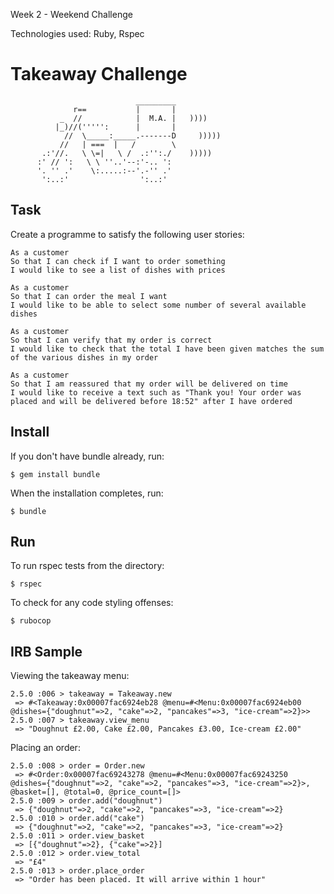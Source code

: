 Week 2 - Weekend Challenge

Technologies used: Ruby, Rspec

Takeaway Challenge
==================
```
                            _________
              r==           |       |
           _  //            |  M.A. |   ))))
          |_)//(''''':      |       |
            //  \_____:_____.-------D     )))))
           //   | ===  |   /        \
       .:'//.   \ \=|   \ /  .:'':./    )))))
      :' // ':   \ \ ''..'--:'-.. ':
      '. '' .'    \:.....:--'.-'' .'
       ':..:'                ':..:'

 ```
Task
-------

Create a programme to satisfy the following user stories:

```
As a customer
So that I can check if I want to order something
I would like to see a list of dishes with prices

As a customer
So that I can order the meal I want
I would like to be able to select some number of several available dishes

As a customer
So that I can verify that my order is correct
I would like to check that the total I have been given matches the sum of the various dishes in my order

As a customer
So that I am reassured that my order will be delivered on time
I would like to receive a text such as "Thank you! Your order was placed and will be delivered before 18:52" after I have ordered
```

Install
-----

If you don't have bundle already, run:
```
$ gem install bundle
```
When the installation completes, run:
```
$ bundle
```

Run
-----
To run rspec tests from the directory:
```
$ rspec
```

To check for any code styling offenses:
```
$ rubocop
```

IRB Sample
-----

Viewing the takeaway menu:
```
2.5.0 :006 > takeaway = Takeaway.new
 => #<Takeaway:0x00007fac6924eb28 @menu=#<Menu:0x00007fac6924eb00 @dishes={"doughnut"=>2, "cake"=>2, "pancakes"=>3, "ice-cream"=>2}>>
2.5.0 :007 > takeaway.view_menu
 => "Doughnut £2.00, Cake £2.00, Pancakes £3.00, Ice-cream £2.00"
```
Placing an order:
```
2.5.0 :008 > order = Order.new
 => #<Order:0x00007fac69243278 @menu=#<Menu:0x00007fac69243250 @dishes={"doughnut"=>2, "cake"=>2, "pancakes"=>3, "ice-cream"=>2}>, @basket=[], @total=0, @price_count=[]>
2.5.0 :009 > order.add("doughnut")
 => {"doughnut"=>2, "cake"=>2, "pancakes"=>3, "ice-cream"=>2}
2.5.0 :010 > order.add("cake")
 => {"doughnut"=>2, "cake"=>2, "pancakes"=>3, "ice-cream"=>2}
2.5.0 :011 > order.view_basket
 => [{"doughnut"=>2}, {"cake"=>2}]
2.5.0 :012 > order.view_total
 => "£4"
2.5.0 :013 > order.place_order
 => "Order has been placed. It will arrive within 1 hour"
```
